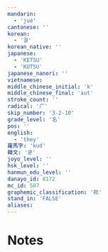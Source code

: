```yaml
---
mandarin:
  - 'jué'
cantonese: ''
korean:
  - '궐'
korean_native: ''
japanese:
  - 'KETSU'
  - 'KUTSU'
japanese_nanori: ''
vietnamese:
middle_chinese_initial: 'k'
middle_chinese_final: 'ɨut'
stroke_count: ''
radical: '厂'
skip_number: '3-2-10'
grade_level: '名'
pos: ''
english:
  - 'they'
羅馬字: 'kud'
韓文: '쿧'
joyo_level: ''
hsk_level: ''
hanmun_edu_level: ''
danayo_id: 8172
mc_id: 587
graphemic_classification: '欮'
stand_in: 'FALSE'
aliases:
---
```


# Notes
